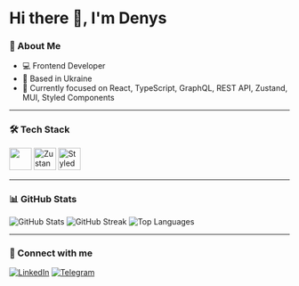 # Hi there 👋, I'm Denys

### 🚀 About Me
- 💻 Frontend  Developer
- 📍 Based in Ukraine
- 🌱 Currently focused on React, TypeScript, GraphQL, REST API, Zustand, MUI, Styled Components

---

### 🛠 Tech Stack
<p>
  <img src="https://skillicons.dev/icons?i=html,css,js,ts,react,nextjs,graphql,redux,mui,figma,git" style="height:40px; min-height:40px;"/>
  <img src="https://img.shields.io/badge/Zustand-181717?style=flat&logo=react&logoColor=white" style="height:40px; min-height:40px;" alt="Zustand"/>
  <img src="https://img.shields.io/badge/Styled--Components-DB7093?style=flat&logo=styled-components&logoColor=white" style="height:40px; min-height:40px;" alt="Styled Components"/>
</p>

---

### 📊 GitHub Stats
![GitHub Stats](https://github-readme-stats.vercel.app/api?username=DenysKoliak11&show_icons=true&theme=radical)
![GitHub Streak](https://github-readme-streak-stats.herokuapp.com/?user=DenysKoliak11&theme=radical)
![Top Languages](https://github-readme-stats.vercel.app/api/top-langs/?username=DenysKoliak11&layout=compact&theme=radical)

---

### 🔗 Connect with me
[![LinkedIn](https://img.shields.io/badge/LinkedIn-blue?style=flat&logo=linkedin&logoColor=white)](https://www.linkedin.com/in/denys-koliak/)
[![Telegram](https://img.shields.io/badge/Telegram-2CA5E0?style=flat&logo=telegram&logoColor=white)](https://t.me/denys_koliak)

